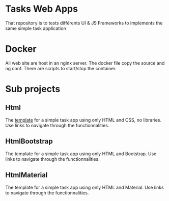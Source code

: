 # Tasks Web Apps

That repository is to tests différents UI & JS Frameworks to implements the same simple task application

# Docker

All web site are host in an nginx server. The docker file copy the source and ng conf. There are scripts to start/stop the container.

# Sub projects

## Html

The [template](https://loicpetit.github.io/tasks-webapps/src/html/index.html) for a simple task app using only HTML and CSS, no libraries.
Use links to navigate through the functionnalities.

## HtmlBootstrap

The template for a simple task app using only HTML and Bootstrap.
Use links to navigate through the functionnalities.

## HtmlMaterial

The template for a simple task app using only HTML and Material.
Use links to navigate through the functionnalities.
